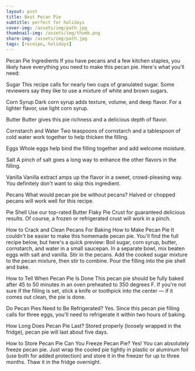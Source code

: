 ```yaml
---
layout: post
title: Best Pecan Pie
subtitle: perfect for holidays
cover-img: /assets/img/path.jpg
thumbnail-img: /assets/img/thumb.png
share-img: /assets/img/path.jpg
tags: [receipe, holidays]
---
```


Pecan Pie Ingredients
If you have pecans and a few kitchen staples, you likely have everything you need to make this pecan pie. Here's what you'll need:

Sugar
This recipe calls for nearly two cups of granulated sugar. Some reviewers say they like to use a mixture of white and brown sugars.

Corn Syrup
Dark corn syrup adds texture, volume, and deep flavor. For a lighter flavor, use light corn syrup.

Butter
Butter gives this pie richness and a delicious depth of flavor.

Cornstarch and Water
Two teaspoons of cornstarch and a tablespoon of cold water work together to help thicken the filling.

Eggs
Whole eggs help bind the filling together and add welcome moisture.

Salt
A pinch of salt goes a long way to enhance the other flavors in the filling.

Vanilla
Vanilla extract amps up the flavor in a sweet, crowd-pleasing way. You definitely don't want to skip this ingredient.

Pecans
What would pecan pie be without pecans? Halved or chopped pecans will work well for this recipe.

Pie Shell
Use our top-rated Butter Flaky Pie Crust for guaranteed delicious results. Of course, a frozen or refrigerated crust will work in a pinch.

How to Crack and Clean Pecans For Baking
How to Make Pecan Pie
It couldn't be easier to make this homemade pecan pie. You'll find the full recipe below, but here's a quick preview: Boil sugar, corn syrup, butter, cornstarch, and water in a small saucepan. In a separate bowl, mix beaten eggs with salt and vanilla. Stir in the pecans. Add the cooked sugar mixture to the pecan mixture, then stir to combine. Pour the filling into the pie shell and bake.

How to Tell When Pecan Pie Is Done
This pecan pie should be fully baked after 45 to 50 minutes in an oven preheated to 350 degrees F. If you're not sure if the filling is set, stick a knife or toothpick into the center — if it comes out clean, the pie is done.

Do Pecan Pies Need to Be Refrigerated?
Yes. Since this pecan pie filling calls for three eggs, you'll need to refrigerate it within two hours of baking.

How Long Does Pecan Pie Last?
Stored properly (loosely wrapped in the fridge), pecan pie will last about five days.

How to Store Pecan Pie
Can You Freeze Pecan Pie?
Yes! You can absolutely freeze pecan pie. Just wrap the cooled pie tightly in plastic or aluminum foil (use both for added protection) and store it in the freezer for up to three months. Thaw it in the fridge overnight.

